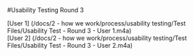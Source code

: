 #Usability Testing Round 3

[User 1] (/docs/2 - how we work/process/usability testing/Test Files/Usability Test - Round 3 - User 1.m4a) <br>
[User 2] (/docs/2 - how we work/process/usability testing/Test Files/Usability Test - Round 3 - User 2.m4a)
